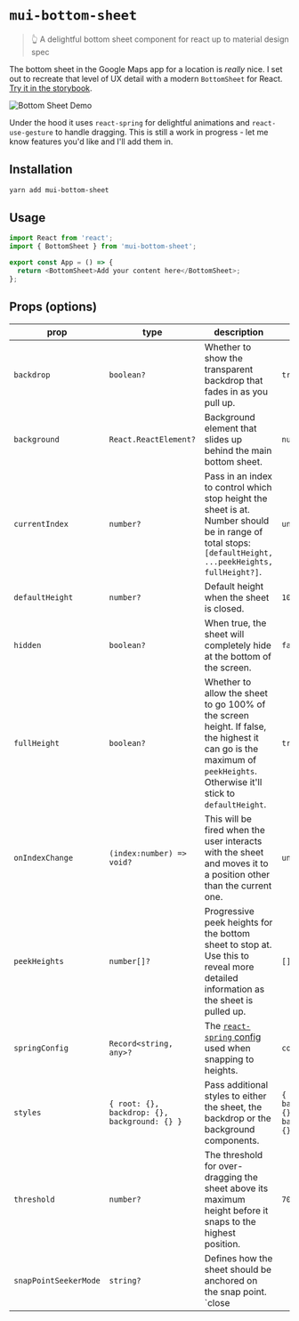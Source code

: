 # `mui-bottom-sheet`

> 👆 A delightful bottom sheet component for react up to material design spec

The bottom sheet in the Google Maps app for a location is _really_ nice. I set out to recreate that level of UX detail with a modern `BottomSheet` for React. [Try it in the storybook](https://mayteio.github.io/mui-bottom-sheet/).

![Bottom Sheet Demo](https://user-images.githubusercontent.com/43975092/78733881-0f751300-798a-11ea-8c9c-62cda96fc35b.gif)

Under the hood it uses `react-spring` for delightful animations and `react-use-gesture` to handle dragging. This is still a work in progress - let me know features you'd like and I'll add them in.

## Installation

```bash
yarn add mui-bottom-sheet
```

## Usage

```js
import React from 'react';
import { BottomSheet } from 'mui-bottom-sheet';

export const App = () => {
  return <BottomSheet>Add your content here</BottomSheet>;
};
```

## Props (options)

| prop            | type                                         | description                                                                                                                                                            | default                                      |
| --------------- | -------------------------------------------- | ---------------------------------------------------------------------------------------------------------------------------------------------------------------------- | -------------------------------------------- |
| `backdrop`            | `boolean?`                                   | Whether to show the transparent backdrop that fades in as you pull up.                                                                                                 | `true`                                       |
| `background`          | `React.ReactElement?`                        | Background element that slides up behind the main bottom sheet.                                                                                                       | `null`                                       |
| `currentIndex`        | `number?`                                    | Pass in an index to control which stop height the sheet is at. Number should be in range of total stops: `[defaultHeight, ...peekHeights, fullHeight?]`.             | `undefined`                                  |
| `defaultHeight`       | `number?`                                    | Default height when the sheet is closed.                                                                                                      | `100`                                        |
| `hidden`              | `boolean?`                                   | When true, the sheet will completely hide at the bottom of the screen.                                                                                               | `false`                                      |
| `fullHeight`          | `boolean?`                                   | Whether to allow the sheet to go 100% of the screen height. If false, the highest it can go is the maximum of `peekHeights`. Otherwise it'll stick to `defaultHeight`. | `true`                                       |
| `onIndexChange`       | `(index:number) => void?`                    | This will be fired when the user interacts with the sheet and moves it to a position other than the current one.                                                       | `undefined`                                  |
| `peekHeights`         | `number[]?`                                  | Progressive peek heights for the bottom sheet to stop at. Use this to reveal more detailed information as the sheet is pulled up.                                      | `[]`                                            |
| `springConfig`        | `Record<string, any>?`                       | The [`react-spring` config](https://www.react-spring.io/docs/hooks/api#configs) used when snapping to heights.                                                        | `config.stiff`                                       |
| `styles`              | `{ root: {}, backdrop: {}, background: {} }` | Pass additional styles to either the sheet, the backdrop or the background components.                                                                                 | `{ root: {}, backdrop: {}, background: {} }`              |
| `threshold`           | `number?`                                    | The threshold for over-dragging the sheet above its maximum height before it snaps to the highest position.                                                       | `70`                                         |
| `snapPointSeekerMode` | `string?`                                    | Defines how the sheet should be anchored on the snap point. `close || next`                                                                                        | `close`                                      |
